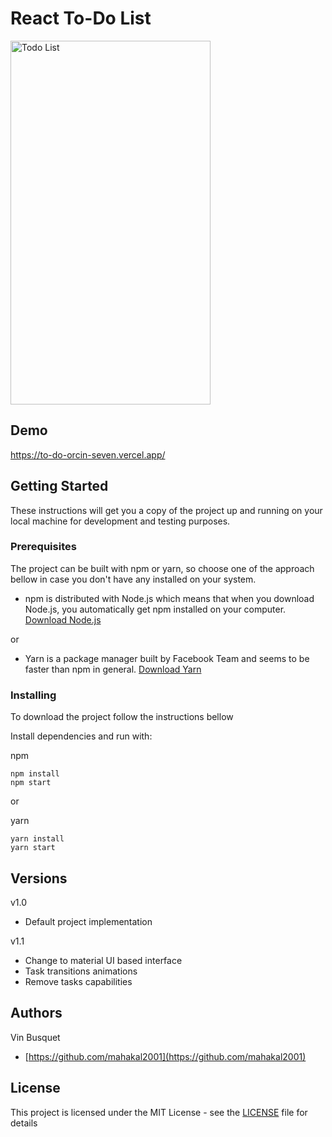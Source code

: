 # React To-Do List

<img src="https://raw.githubusercontent.com/computationalcore/react-to-do-list/gh-pages/to-do-list.gif" alt="Todo List" style="width: 320px; height: 582px"/>

## Demo

https://to-do-orcin-seven.vercel.app/

## Getting Started

These instructions will get you a copy of the project up and running on your local machine for development and testing
purposes.

### Prerequisites

The project can be built with npm or yarn, so choose one of the approach bellow in case you don't
have any installed on your system.

- npm is distributed with Node.js which means that when you download Node.js,
  you automatically get npm installed on your computer. [Download Node.js](https://nodejs.org/en/download/)

or

- Yarn is a package manager built by Facebook Team and seems to be faster than npm in general. [Download Yarn](https://yarnpkg.com/en/docs/install)

### Installing

To download the project follow the instructions bellow

Install dependencies and run with:

npm

```
npm install
npm start
```

or

yarn

```
yarn install
yarn start
```

## Versions

v1.0

- Default project implementation

v1.1

- Change to material UI based interface
- Task transitions animations
- Remove tasks capabilities

## Authors

Vin Busquet

- [https://github.com/mahakal2001](https://github.com/mahakal2001)

## License

This project is licensed under the MIT License - see the [LICENSE](LICENSE) file for details
